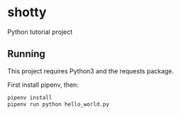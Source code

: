 # shotty
Python tutorial project

## Running

This project requires Python3 and the requests package.

First install pipenv, then:

```bash
pipenv install
pipenv run python hello_world.py
```